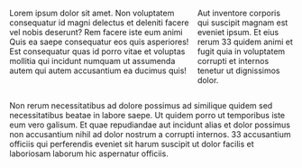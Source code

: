 <div style="display: flex; justify-content: space-between;">
  <p>Lorem ipsum dolor sit amet. Non voluptatem consequatur id magni delectus et deleniti facere vel nobis deserunt? Rem facere iste eum animi Quis ea saepe consequatur eos quis asperiores! Est consequatur quas id porro vitae et voluptas mollitia qui incidunt numquam ut assumenda autem qui autem accusantium ea ducimus quis! </p>

  <p>Aut inventore corporis qui suscipit magnam est eveniet ipsum. Et eius rerum 33 quidem animi et fugit quia in voluptatem corrupti et internos tenetur ut dignissimos dolor. </p>
</div>

<div style="display: flex; justify-content: space-between;">
  <p>Non rerum necessitatibus ad dolore possimus ad similique quidem sed necessitatibus beatae in labore saepe. Ut quidem porro ut temporibus iste eum vero galisum. Et quae repudiandae aut incidunt alias et dolor possimus non accusantium nihil ad dolor nostrum a corrupti internos. 33 accusantium officiis qui perferendis eveniet sit harum suscipit ut dolor facilis et laboriosam laborum hic aspernatur officiis.</p>
</div>
